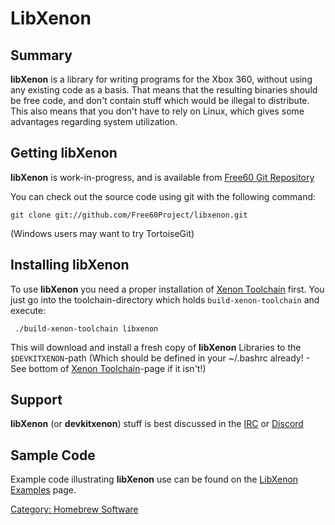 # LibXenon

## Summary

**libXenon** is a library for writing programs for the Xbox 360, without
using any existing code as a basis. That means that the resulting
binaries should be free code, and don't contain stuff which would be
illegal to distribute. This also means that you don't have to rely on
Linux, which gives some advantages regarding system utilization.

## Getting libXenon

**libXenon** is work-in-progress, and is available from [Free60 Git Repository](../Free60_Git_Repository.md)

You can check out the source code using git with the following command:

`git clone git://github.com/Free60Project/libxenon.git`

(Windows users may want to try TortoiseGit)

## Installing libXenon

To use **libXenon** you need a proper installation of [Xenon Toolchain](https://github.com/Free60Project/libxenon) first.
You just go into the toolchain-directory which holds `build-xenon-toolchain` and execute:

` ./build-xenon-toolchain libxenon`

This will download and install a fresh copy of **libXenon** Libraries to
the `$DEVKITXENON`-path (Which should be defined in your ~/.bashrc
already! - See bottom of [Xenon Toolchain](https://github.com/Free60Project/libxenon)-page if it isn't!)

## Support

**libXenon** (or **devkitxenon**) stuff is best discussed in
the [IRC](../../Support/IRC.md) or [Discord](../../Support/Discord.md)

## Sample Code

Example code illustrating **libXenon** use can be found on the [LibXenon Examples](./Examples.md)
page.

[Category: Homebrew Software](../../Homebrew/index.md)


